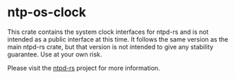 # ntp-os-clock
This crate contains the system clock interfaces for ntpd-rs and is not intended
as a public interface at this time. It follows the same version as the main
ntpd-rs crate, but that version is not intended to give any stability guarantee.
Use at your own risk.

Please visit the [ntpd-rs](https://github.com/pendulum-project/ntpd-rs) project
for more information.
